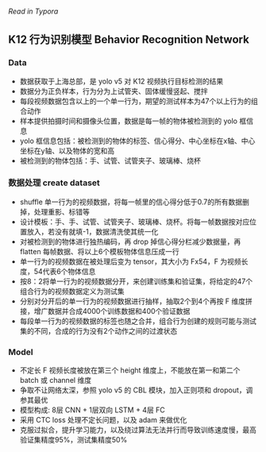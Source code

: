 ###### Read in Typora

## K12 行为识别模型 Behavior Recognition Network 

### Data

- 数据获取于上海总部，是 yolo v5 对 K12 视频执行目标检测的结果
- 数据分为正负样本，行为分为上试管夹、固体缓慢竖起、搅拌
- 每段视频数据包含以上的一个单一行为，期望的测试样本为47个以上行为的组合动作
- 样本提供拍摄时间和摄像头位置，数据是每一帧的物体被检测到的 yolo 框信息
- yolo 框信息包括：被检测到的物体的标签、信心得分、中心坐标在x轴、中心坐标在y轴、以及物体的宽和高
- 被检测到的物体包括：手、试管、试管夹子、玻璃棒、烧杯

### 数据处理 create dataset

- shuffle 单一行为的视频数据，将每一帧里的信心得分低于0.7的所有数据删掉，处理重影、标错等
- 设计模板：手、手、试管、试管夹子、玻璃棒、烧杯。将每一帧数据按对应位置放入，若没有就填-1，数据清洗使其统一化
- 对被检测到的物体进行独热编码，再 drop 掉信心得分栏减少数据量，再 flatten 每帧数据、将以上6个模板物体信息压成一行
- 单一行为的视频数据在被处理后变为 tensor，其大小为 Fx54，F 为视频长度，54代表6个物体信息
- 按8：2将单一行为的视频数据分开，来创建训练集和验证集，将给定的47个组合行为的视频数据定义为测试集
- 分别对分开后的单一行为的视频数据进行抽样，抽取2个到4个再按 F 维度拼接，增广数据并合成4000个训练数据和400个验证数据
- 每段单一行为的视频数据的标签也随之合并，组合行为创建的规则可能与测试集的不同，合成的行为没有2个动作之间的过渡状态

### Model

- 不定长 F 视频长度被放在第三个 height 维度上，不能放在第一和第二个 batch 或 channel 维度
- 争取不让网络太深，参照 yolo v5 的 CBL 模块，加入正则项和 dropout，调参其最优
- 模型构成: 8层 CNN + 1层双向 LSTM + 4层 FC
- 采用 CTC loss 处理不定长问题，以及 adam 来做优化
- 克服过拟合，提升学习能力，以及绕过算法无法并行而导致训练速度慢，最高验证集精度95%，测试集精度50%

